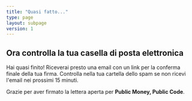 ```yaml
---
title: "Quasi fatto..."
type: page
layout: subpage
version: 1
---
```


## Ora controlla la tua casella di posta elettronica

Hai quasi finito! Riceverai presto una email con un link per la conferma finale della tua firma. Controlla nella tua cartella dello spam se non ricevi l'email nei prossimi 15 minuti. 

Grazie per aver firmato la lettera aperta per **Public Money, Public Code**.
